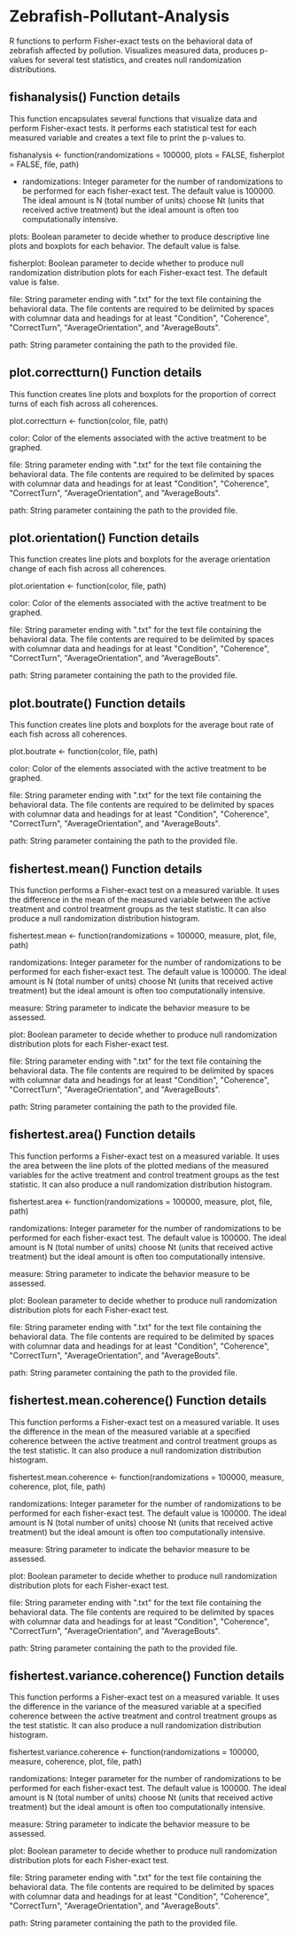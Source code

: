 # Zebrafish-Pollutant-Analysis
R functions to perform Fisher-exact tests on the behavioral data of zebrafish affected by pollution. Visualizes measured data, produces p-values for several test statistics, and creates null randomization distributions.

## fishanalysis() Function details
This function encapsulates several functions that visualize data and perform Fisher-exact tests. It performs each statistical test for each measured variable and creates a text file to print the p-values to.

fishanalysis <- function(randomizations = 100000, plots = FALSE, fisherplot = FALSE, file, path)

- randomizations: Integer parameter for the number of randomizations to be performed for each fisher-exact test. The default value is 100000. The ideal amount is N (total number of units) choose Nt (units that received active treatment) but the ideal amount is often too computationally intensive.

plots: Boolean parameter to decide whether to produce descriptive line plots and boxplots for each behavior. The default value is false.

fisherplot: Boolean parameter to decide whether to produce null randomization distribution plots for each Fisher-exact test. The default value is false.

file: String parameter ending with ".txt" for the text file containing the behavioral data. The file contents are required to be delimited by spaces with columnar data and headings for at least "Condition", "Coherence", "CorrectTurn", "AverageOrientation", and "AverageBouts". 

path: String parameter containing the path to the provided file.

## plot.correctturn() Function details
This function creates line plots and boxplots for the proportion of correct turns of each fish across all coherences.

plot.correctturn <- function(color, file, path) 

color:
Color of the elements associated with the active treatment to be graphed.

file: 
String parameter ending with ".txt" for the text file containing the behavioral data. The file contents are required to be delimited by spaces with columnar data and headings for at least "Condition", "Coherence", "CorrectTurn", "AverageOrientation", and "AverageBouts". 

path: 
String parameter containing the path to the provided file.

## plot.orientation() Function details
This function creates line plots and boxplots for the average orientation change of each fish across all coherences.

plot.orientation <- function(color, file, path) 

color:
Color of the elements associated with the active treatment to be graphed.

file: 
String parameter ending with ".txt" for the text file containing the behavioral data. The file contents are required to be delimited by spaces with columnar data and headings for at least "Condition", "Coherence", "CorrectTurn", "AverageOrientation", and "AverageBouts". 

path: 
String parameter containing the path to the provided file.

## plot.boutrate() Function details
This function creates line plots and boxplots for the average bout rate of each fish across all coherences.

plot.boutrate <- function(color, file, path) 

color:
Color of the elements associated with the active treatment to be graphed.

file: 
String parameter ending with ".txt" for the text file containing the behavioral data. The file contents are required to be delimited by spaces with columnar data and headings for at least "Condition", "Coherence", "CorrectTurn", "AverageOrientation", and "AverageBouts". 

path: 
String parameter containing the path to the provided file.

## fishertest.mean() Function details
This function performs a Fisher-exact test on a measured variable. It uses the difference in the mean of the measured variable between the active treatment and control treatment groups as the test statistic. It can also produce a null randomization distribution histogram.

fishertest.mean <- function(randomizations = 100000, measure, plot, file, path)

randomizations: Integer parameter for the number of randomizations to be performed for each fisher-exact test. The default value is 100000. The ideal amount is N (total number of units) choose Nt (units that received active treatment) but the ideal amount is often too computationally intensive.

measure: String parameter to indicate the behavior measure to be assessed.

plot: Boolean parameter to decide whether to produce null randomization distribution plots for each Fisher-exact test.

file: String parameter ending with ".txt" for the text file containing the behavioral data. The file contents are required to be delimited by spaces with columnar data and headings for at least "Condition", "Coherence", "CorrectTurn", "AverageOrientation", and "AverageBouts". 

path: String parameter containing the path to the provided file.

## fishertest.area() Function details
This function performs a Fisher-exact test on a measured variable. It uses the area between the line plots of the plotted medians of the measured variables for the active treatment and control treatment groups as the test statistic. It can also produce a null randomization distribution histogram.

fishertest.area <- function(randomizations = 100000, measure, plot, file, path)

randomizations: Integer parameter for the number of randomizations to be performed for each fisher-exact test. The default value is 100000. The ideal amount is N (total number of units) choose Nt (units that received active treatment) but the ideal amount is often too computationally intensive.

measure: String parameter to indicate the behavior measure to be assessed.

plot: Boolean parameter to decide whether to produce null randomization distribution plots for each Fisher-exact test.

file: String parameter ending with ".txt" for the text file containing the behavioral data. The file contents are required to be delimited by spaces with columnar data and headings for at least "Condition", "Coherence", "CorrectTurn", "AverageOrientation", and "AverageBouts". 

path: String parameter containing the path to the provided file.

## fishertest.mean.coherence() Function details
This function performs a Fisher-exact test on a measured variable. It uses the difference in the mean of the measured variable at a specified coherence between the active treatment and control treatment groups as the test statistic. It can also produce a null randomization distribution histogram.

fishertest.mean.coherence <- function(randomizations = 100000, measure, coherence, plot, file, path)

randomizations: Integer parameter for the number of randomizations to be performed for each fisher-exact test. The default value is 100000. The ideal amount is N (total number of units) choose Nt (units that received active treatment) but the ideal amount is often too computationally intensive.

measure: String parameter to indicate the behavior measure to be assessed.

plot: Boolean parameter to decide whether to produce null randomization distribution plots for each Fisher-exact test.

file: String parameter ending with ".txt" for the text file containing the behavioral data. The file contents are required to be delimited by spaces with columnar data and headings for at least "Condition", "Coherence", "CorrectTurn", "AverageOrientation", and "AverageBouts". 

path: String parameter containing the path to the provided file.

## fishertest.variance.coherence() Function details
This function performs a Fisher-exact test on a measured variable. It uses the difference in the variance of the measured variable at a specified coherence between the active treatment and control treatment groups as the test statistic. It can also produce a null randomization distribution histogram.

fishertest.variance.coherence <- function(randomizations = 100000, measure, coherence, plot, file, path)

randomizations: Integer parameter for the number of randomizations to be performed for each fisher-exact test. The default value is 100000. The ideal amount is N (total number of units) choose Nt (units that received active treatment) but the ideal amount is often too computationally intensive.

measure: String parameter to indicate the behavior measure to be assessed.

plot: Boolean parameter to decide whether to produce null randomization distribution plots for each Fisher-exact test.

file: String parameter ending with ".txt" for the text file containing the behavioral data. The file contents are required to be delimited by spaces with columnar data and headings for at least "Condition", "Coherence", "CorrectTurn", "AverageOrientation", and "AverageBouts". 

path: String parameter containing the path to the provided file.
